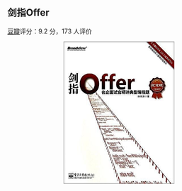 ## 剑指Offer

[豆瓣](https://book.douban.com/subject/25910559/)评分：9.2 分，173 人评价

<div align="center"><img src="https://github.com/DuHouAn/ImagePro/raw/master/java-notes/book/book_25.jpg" width="250"/></div>